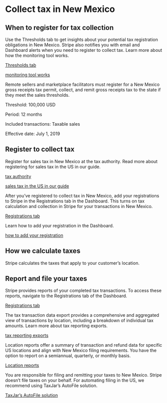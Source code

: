 # Collect tax in New Mexico

## When to register for tax collection

Use the Thresholds tab to get insights about your potential tax registration obligations in New Mexico. Stripe also notifies you with email and Dashboard alerts when you need to register to collect tax. Learn more about how the monitoring tool works.

[Thresholds tab](https://dashboard.stripe.com/tax/thresholds)

[monitoring tool works](/tax/monitoring)

Remote sellers and marketplace facilitators must register for a New Mexico gross receipts tax permit, collect, and remit gross receipts tax to the state if they meet the sales thresholds.

Threshold: 100,000 USD

Period: 12 months

Included transactions: Taxable sales

Effective date: July 1, 2019

## Register to collect tax

Register for sales tax in New Mexico at the tax authority. Read more about registering for sales tax in the US in our guide.

[tax authority](https://www.tax.newmexico.gov/businesses/gross-receipts-overview/)

[sales tax in the US in our guide](https://stripe.com/guides/sales-tax-registration-process-us)

After you’ve registered to collect tax in New Mexico, add your registrations to Stripe in the Registrations tab in the Dashboard. This turns on tax calculation and collection in Stripe for your transactions in New Mexico.

[Registrations tab](https://dashboard.stripe.com/tax/registrations?location=us-nm)

Learn how to add your registration in the Dashboard.

[how to add your registration](/tax/registering#track-your-registrations-in-the-tax-dashboard)

## How we calculate taxes

Stripe calculates the taxes that apply to your customer’s location.

## Report and file your taxes

Stripe provides reports of your completed tax transactions. To access these reports, navigate to the Registrations tab of the Dashboard.

[Registrations tab](https://dashboard.stripe.com/tax/registrations)

The tax transaction data export provides a comprehensive and aggregated view of transactions by location, including a breakdown of individual tax amounts. Learn more about tax reporting exports.

[tax reporting exports](/tax/reports#exports)

Location reports offer a summary of transaction and refund data for specific US locations and align with New Mexico filing requirements. You have the option to report on a semiannual, quarterly, or monthly basis.

[Location reports](/tax/reports#us-location-reports)

You are responsible for filing and remitting your taxes to New Mexico. Stripe doesn’t file taxes on your behalf. For automating filing in the US, we recommend using TaxJar’s AutoFile solution.

[TaxJar’s AutoFile solution](https://go.taxjar.com/2021StripeTaxInquiry_LP-01-Request.html)
